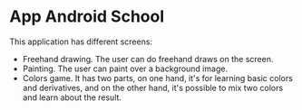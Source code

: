 # App Android School 

This application has different screens: 

- Freehand drawing. The user can do freehand draws on the screen. 
- Painting. The user can paint over a background image.
- Colors game. It has two parts, on one hand, it's for learning basic colors and derivatives, and on the other hand, it's possible to mix two colors and learn about the result.
